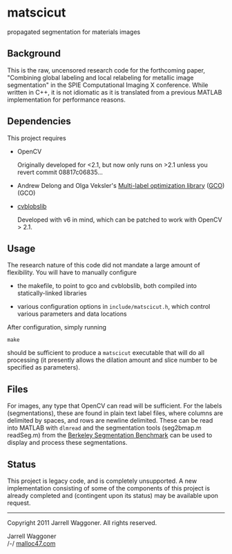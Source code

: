 # matscicut
propagated segmentation for materials images

## Background

This is the raw, uncensored research code for the forthcoming paper,
"Combining global labeling and local relabeling for metallic image
segmentation" in the SPIE Computational Imaging X conference. While
written in C++, it is not idiomatic as it is translated from a
previous MATLAB implementation for performance reasons.

## Dependencies

This project requires 

* OpenCV

  Originally developed for <2.1, but now only runs on >2.1 unless you
  revert commit 08817c06835...
  
* Andrew Delong and Olga Veksler's
[Multi-label optimization library](http://vision.csd.uwo.ca/code/)
([GCO](http://vision.csd.uwo.ca/code/gco-v3.0.zip)) (GCO)

* [cvblobslib](http://opencv.willowgarage.com/wiki/cvBlobsLib) 

  Developed with v6 in mind, which can be patched to work with OpenCV > 2.1.

## Usage

The research nature of this code did not mandate a large amount of
flexibility. You will have to manually configure

* the makefile, to point to gco and cvblobslib, both compiled into
  statically-linked libraries
  
* various configuration options in `include/matscicut.h`, which
  control various parameters and data locations

After configuration, simply running

	make
	
should be sufficient to produce a `matscicut` executable that will do
all processing (it presently allows the dilation amount and slice
number to be specified as parameters).

## Files

For images, any type that OpenCV can read will be sufficient. For the
labels (segmentations), these are found in plain text label files,
where columns are delimited by spaces, and rows are newline
delimited. These can be read into MATLAB with `dlmread` and the
segmentation tools (seg2bmap.m readSeg.m) from the
[Berkeley Segmentation Benchmark](http://www.eecs.berkeley.edu/Research/Projects/CS/vision/bsds/)
can be used to display and process these segmentations.

## Status

This project is legacy code, and is completely unsupported. A new
implementation consisting of some of the components of this project is
already completed and (contingent upon its status) may be available
upon request.

---

Copyright 2011 Jarrell Waggoner. All rights reserved.

Jarrell Waggoner  
/-/ [malloc47.com](http://www.malloc47.com)
